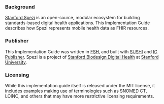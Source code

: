 <!--
                  
#
# This source file is part of the Stanford Spezi open source project
#
# SPDX-FileCopyrightText: 2025 Stanford University and the project authors (see CONTRIBUTORS.md)
#
# SPDX-License-Identifier: MIT
# 
             
-->

### Background

[Stanford Spezi](https://spezi.stanford.edu) is an open-source, modular ecosystem for building standards-based digital health applications. This Implementation Guide describes how Spezi represents mobile health data as FHIR resources.

### Publisher

This Implementation Guide was written in [FSH](https://fshschool.org/), and built with [SUSHI](https://github.com/FHIR/sushi) and [IG Publisher](https://confluence.hl7.org/display/FHIR/IG+Publisher+Documentation). Spezi is a project of [Stanford Biodesign Digital Health](https://bdh.stanford.edu) at [Stanford University](https://stanford.edu/).

### Licensing

While this implementation guide itself is released under the MIT license, it includes examples making use of terminologies such as SNOMED CT, LOINC, and others that may have more restrictive licensing requirements.